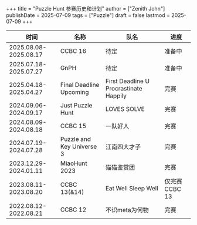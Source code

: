 +++
title = "Puzzle Hunt 参赛历史和计划"
author = ["Zenith John"]
publishDate = 2025-07-09
tags = ["Puzzle"]
draft = false
lastmod = 2025-07-09
+++

| 时间                  | 名称                      | 队名                                   | 进度        |
|---------------------|-------------------------|--------------------------------------|-----------|
| 2025.08.08-2025.08.17 | CCBC 16                   | 待定                                   | 准备中      |
| 2025.07.18-2025.07.27 | GnPH                      | 待定                                   | 准备中      |
| 2025.04.18-2025.04.27 | Final Deadline Upcoming   | First Deadline U Procrastinate Happily | 完赛        |
| 2024.09.06-2024.09.17 | Just Puzzle Hunt          | LOVES SOLVE                            | 完赛        |
| 2024.08.09-2024.08.18 | CCBC 15                   | 一队好人                               | 完赛        |
| 2024.07.19-2024.07.28 | Puzzle and Key Universe 3 | 江南四大才子                           | 完赛        |
| 2023.12.29-2024.01.11 | MiaoHunt 2023             | 猫猫鉴赏团                             | 完赛        |
| 2023.08.11-2023.08.20 | CCBC 13(&amp;14)          | Eat Well Sleep Well                    | 仅完赛 CCBC 13 |
| 2022.08.12-2022.08.21 | CCBC 12                   | 不识meta为何物                         | 完赛        |
